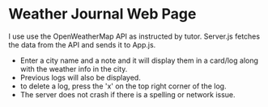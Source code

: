 # Weather Journal Web Page
I use use the OpenWeatherMap API as instructed by tutor. Server.js fetches the data from the API and sends it to App.js.
- Enter a city name and a note and it will display them in a card/log along with the weather info in the city.
- Previous logs will also be displayed. 
- to delete a log, press the 'x' on the top right corner of the log.
- The server does not crash if there is a spelling or network issue.
